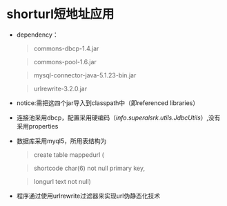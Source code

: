shorturl短地址应用
==================

* dependency： 

    
   >  commons-dbcp-1.4.jar
    
   > commons-pool-1.6.jar
    
   > mysql-connector-java-5.1.23-bin.jar
    
   > urlrewrite-3.2.0.jar
			 
* notice:需把这四个jar导入到classpath中（即referenced libraries）

* 连接池采用dbcp，配置采用硬编码（_info.superalsrk.utils.JdbcUtils_）,没有采用properties

* 数据库采用myql5，所用表结构为

    
   > create table mappedurl (
    
   > shortcode char(6) not null primary key,
    
   > longurl text not null)
    
* 程序通过使用urlrewrite过滤器来实现url伪静态化技术
    